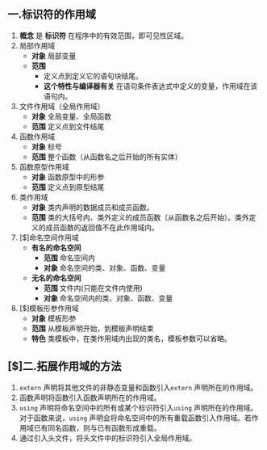 ## 一.标识符的作用域

1.	**概念** 是 **标识符** 在程序中的有效范围，即可见性区域。
2.	局部作用域
	+	**对象** 局部变量
	+	**范围** 
		+	定义点到定义它的语句块结尾。
		+	**这个特性与编译器有关** 在语句条件表达式中定义的变量，作用域在该语句内。
3.	文件作用域（全局作用域）
	+	**对象** 全局变量、全局函数
	+	**范围** 定义点到文件结尾
4.	函数作用域
	+	**对象** 标号
	+	**范围** 整个函数（从函数名之后开始的所有实体）
5.	函数原型作用域
	+	**对象** 函数原型中的形参
	+	**范围** 定义点到原型结尾
6.	类作用域
	+	**对象** 类内声明的数据成员和成员函数。
	+	**范围** 类的大括号内、类外定义的成员函数（从函数名之后开始）。类外定义的成员函数的返回值不在此作用域内。
7.	[$]命名空间作用域
	+	**有名的命名空间**
		+	 **范围** 命名空间内
		+	 **对象** 命名空间的类、对象、函数、变量
	+	**无名的命名空间** 
		+	 **范围** 文件内(只能在文件内使用)
		+	 **对象** 命名空间内的类、对象、函数、变量
8.	[$]模板形参作用域
	+	**对象** 模板形参
	+	**范围** 从模板声明开始，到模板声明结束
	+	**特色** 类模板中，在类作用域内出现的类名，模板参数可以省略。

## [$]二.拓展作用域的方法
1.	`extern` 声明将其他文件的非静态变量和函数引入`extern` 声明所在的作用域。
2.	函数声明将函数引入函数声明所在的作用域。
3.	`using` 声明将命名空间中的所有或某个标识符引入`using` 声明所在的作用域。对于函数来说，`using` 声明会将命名空间中的所有重载函数引入作用域。若作用域已有同名函数，则与已有函数形成重载。
4.	通过引入头文件，将头文件中的标识符引入全局作用域。
